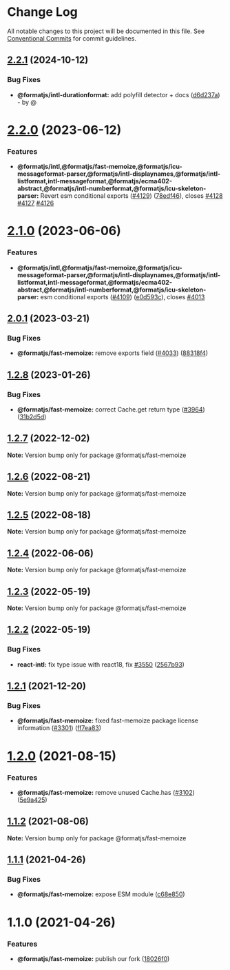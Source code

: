 # Change Log

All notable changes to this project will be documented in this file.
See [Conventional Commits](https://conventionalcommits.org) for commit guidelines.

## [2.2.1](https://github.com/formatjs/formatjs/compare/@formatjs/fast-memoize@2.2.0...@formatjs/fast-memoize@2.2.1) (2024-10-12)

### Bug Fixes

* **@formatjs/intl-durationformat:** add polyfill detector + docs ([d6d237a](https://github.com/formatjs/formatjs/commit/d6d237a2ffca73d5e3824df17bf5ebf7e7b135a8)) - by @

# [2.2.0](https://github.com/formatjs/formatjs/compare/@formatjs/fast-memoize@2.1.0...@formatjs/fast-memoize@2.2.0) (2023-06-12)

### Features

* **@formatjs/intl,@formatjs/fast-memoize,@formatjs/icu-messageformat-parser,@formatjs/intl-displaynames,@formatjs/intl-listformat,intl-messageformat,@formatjs/ecma402-abstract,@formatjs/intl-numberformat,@formatjs/icu-skeleton-parser:** Revert esm conditional exports ([#4129](https://github.com/formatjs/formatjs/issues/4129)) ([78edf46](https://github.com/formatjs/formatjs/commit/78edf460a466a7021e3753be53fd9c6af00f2d96)), closes [#4128](https://github.com/formatjs/formatjs/issues/4128) [#4127](https://github.com/formatjs/formatjs/issues/4127) [#4126](https://github.com/formatjs/formatjs/issues/4126)

# [2.1.0](https://github.com/formatjs/formatjs/compare/@formatjs/fast-memoize@2.0.1...@formatjs/fast-memoize@2.1.0) (2023-06-06)

### Features

* **@formatjs/intl,@formatjs/fast-memoize,@formatjs/icu-messageformat-parser,@formatjs/intl-displaynames,@formatjs/intl-listformat,intl-messageformat,@formatjs/ecma402-abstract,@formatjs/intl-numberformat,@formatjs/icu-skeleton-parser:** esm conditional exports ([#4109](https://github.com/formatjs/formatjs/issues/4109)) ([e0d593c](https://github.com/formatjs/formatjs/commit/e0d593cc3af3a317a6bd20c441191e5bbb136a93)), closes [#4013](https://github.com/formatjs/formatjs/issues/4013)

## [2.0.1](https://github.com/formatjs/formatjs/compare/@formatjs/fast-memoize@2.0.0...@formatjs/fast-memoize@2.0.1) (2023-03-21)

### Bug Fixes

* **@formatjs/fast-memoize:** remove exports field ([#4033](https://github.com/formatjs/formatjs/issues/4033)) ([88318f4](https://github.com/formatjs/formatjs/commit/88318f44619b27ded697b6994951e576928b8e3a))

## [1.2.8](https://github.com/formatjs/formatjs/compare/@formatjs/fast-memoize@1.2.7...@formatjs/fast-memoize@1.2.8) (2023-01-26)

### Bug Fixes

* **@formatjs/fast-memoize:** correct Cache.get return type ([#3964](https://github.com/formatjs/formatjs/issues/3964)) ([31b2d5d](https://github.com/formatjs/formatjs/commit/31b2d5dac8da76a7a050e71b019f28418e9139e4))

## [1.2.7](https://github.com/formatjs/formatjs/compare/@formatjs/fast-memoize@1.2.6...@formatjs/fast-memoize@1.2.7) (2022-12-02)

**Note:** Version bump only for package @formatjs/fast-memoize

## [1.2.6](https://github.com/formatjs/formatjs/compare/@formatjs/fast-memoize@1.2.5...@formatjs/fast-memoize@1.2.6) (2022-08-21)

**Note:** Version bump only for package @formatjs/fast-memoize

## [1.2.5](https://github.com/formatjs/formatjs/compare/@formatjs/fast-memoize@1.2.4...@formatjs/fast-memoize@1.2.5) (2022-08-18)

**Note:** Version bump only for package @formatjs/fast-memoize

## [1.2.4](https://github.com/formatjs/formatjs/compare/@formatjs/fast-memoize@1.2.3...@formatjs/fast-memoize@1.2.4) (2022-06-06)

**Note:** Version bump only for package @formatjs/fast-memoize

## [1.2.3](https://github.com/formatjs/formatjs/compare/@formatjs/fast-memoize@1.2.2...@formatjs/fast-memoize@1.2.3) (2022-05-19)

**Note:** Version bump only for package @formatjs/fast-memoize

## [1.2.2](https://github.com/formatjs/formatjs/compare/@formatjs/fast-memoize@1.2.1...@formatjs/fast-memoize@1.2.2) (2022-05-19)

### Bug Fixes

* **react-intl:** fix type issue with react18, fix [#3550](https://github.com/formatjs/formatjs/issues/3550) ([2567b93](https://github.com/formatjs/formatjs/commit/2567b932c5d18b097a43842563046c20ce0c49f1))

## [1.2.1](https://github.com/formatjs/formatjs/compare/@formatjs/fast-memoize@1.2.0...@formatjs/fast-memoize@1.2.1) (2021-12-20)

### Bug Fixes

* **@formatjs/fast-memoize:** fixed fast-memoize package license information ([#3301](https://github.com/formatjs/formatjs/issues/3301)) ([ff7ea83](https://github.com/formatjs/formatjs/commit/ff7ea837cabf7d82b7e0d808c753557bec1a63b2))

# [1.2.0](https://github.com/formatjs/formatjs/compare/@formatjs/fast-memoize@1.1.2...@formatjs/fast-memoize@1.2.0) (2021-08-15)

### Features

* **@formatjs/fast-memoize:** remove unused Cache.has ([#3102](https://github.com/formatjs/formatjs/issues/3102)) ([5e9a425](https://github.com/formatjs/formatjs/commit/5e9a425519fd2b2473172687fccb58a6979ec81e))

## [1.1.2](https://github.com/formatjs/formatjs/compare/@formatjs/fast-memoize@1.1.1...@formatjs/fast-memoize@1.1.2) (2021-08-06)

**Note:** Version bump only for package @formatjs/fast-memoize

## [1.1.1](https://github.com/formatjs/formatjs/compare/@formatjs/fast-memoize@1.1.0...@formatjs/fast-memoize@1.1.1) (2021-04-26)

### Bug Fixes

* **@formatjs/fast-memoize:** expose ESM module ([c68e850](https://github.com/formatjs/formatjs/commit/c68e8508956ec6e3f13e2f0aed0419fcd2c453ce))

# 1.1.0 (2021-04-26)

### Features

* **@formatjs/fast-memoize:** publish our fork ([18026f0](https://github.com/formatjs/formatjs/commit/18026f0a5f986a385efd3793ce9190024a3f903c))
